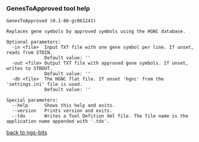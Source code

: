 ### GenesToApproved tool help
	GenesToApproved (0.1-86-gc061241)
	
	Replaces gene symbols by approved symbols using the HGNC database.
	
	Optional parameters:
	  -in <file>  Input TXT file with one gene symbol per line. If unset, reads from STDIN.
	              Default value: ''
	  -out <file> Output TXT file with approved gene symbols. If unset, writes to STDOUT.
	              Default value: ''
	  -db <file>  The HGNC flat file. If unset 'hgnc' from the 'settings.ini' file is used.
	              Default value: ''
	
	Special parameters:
	  --help      Shows this help and exits.
	  --version   Prints version and exits.
	  --tdx       Writes a Tool Defition Xml file. The file name is the application name appended with '.tdx'.
	
[back to ngs-bits](https://github.com/marc-sturm/ngs-bits)